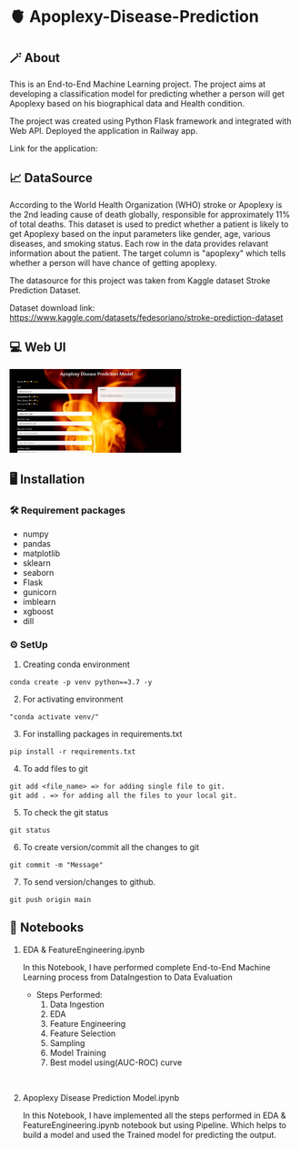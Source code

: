 # 🫀 Apoplexy-Disease-Prediction

## 🪄 About
This is an End-to-End Machine Learning project. The project aims at developing a classification model for predicting whether a person will get Apoplexy based on his biographical data and Health condition.

The project was created using Python Flask framework and integrated with Web API. Deployed the application in Railway app.

Link for the application: 

## 📈 DataSource

According to the World Health Organization (WHO) stroke or Apoplexy is the 2nd leading cause of death globally, responsible for approximately 11% of total deaths.
This dataset is used to predict whether a patient is likely to get Apoplexy based on the input parameters like gender, age, various diseases, and smoking status. Each row in the data provides relavant information about the patient. The target column is "apoplexy" which tells whether a person will have chance of getting apoplexy.

The datasource for this project was taken from Kaggle dataset Stroke Prediction Dataset.

Dataset download link: https://www.kaggle.com/datasets/fedesoriano/stroke-prediction-dataset

## 💻 Web UI

<a><img src='templates/Home.png' width="60%" height="45%"></a>

## 🖥️ Installation

### 🛠️ Requirement packages
* numpy  
* pandas
* matplotlib
* sklearn
* seaborn
* Flask
* gunicorn
* imblearn
* xgboost
* dill

### ⚙️ SetUp

1. Creating conda environment
 ``` 
 conda create -p venv python==3.7 -y 
 ```

2. For activating environment
```
"conda activate venv/"
```
3. For installing packages in requirements.txt
```
pip install -r requirements.txt
```

4. To add files to git
```
git add <file_name> => for adding single file to git.
git add . => for adding all the files to your local git.
```
5. To check the git status
```
git status
```
6. To create version/commit all the changes to git

```
git commit -m "Message"
```
7. To send version/changes to github.
```
git push origin main
```

## 📒 Notebooks

1. EDA & FeatureEngineering.ipynb

    In this Notebook, I have performed complete End-to-End Machine Learning process from DataIngestion to Data Evaluation
    * Steps Performed:
        1. Data Ingestion
        2. EDA
        3. Feature Engineering
        4. Feature Selection
        5. Sampling
        6. Model Training
        7. Best model using(AUC-ROC) curve<br>
<br>

2. Apoplexy Disease Prediction Model.ipynb

    In this Notebook, I have implemented all the steps performed in EDA & FeatureEngineering.ipynb notebook but using Pipeline. Which helps to build a model and used the Trained model for predicting the output.
